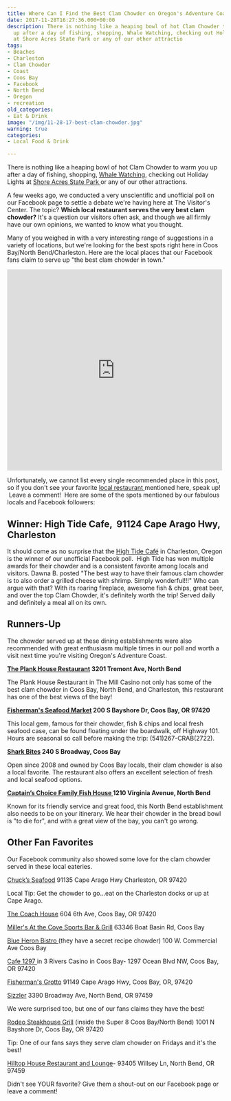 ```yaml
---
title: Where Can I Find the Best Clam Chowder on Oregon's Adventure Coast?
date: 2017-11-28T16:27:36.000+00:00
description: There is nothing like a heaping bowl of hot Clam Chowder to warm you
  up after a day of fishing, shopping, Whale Watching, checking out Holiday Lights
  at Shore Acres State Park or any of our other attractio
tags:
- Beaches
- Charleston
- Clam Chowder
- Coast
- Coos Bay
- Facebook
- North Bend
- Oregon
- recreation
old_categories:
- Eat & Drink
image: "/img/11-28-17-best-clam-chowder.jpg"
warning: true
categories:
- Local Food & Drink

---
```

There is nothing like a heaping bowl of hot Clam Chowder to warm you up after a day of fishing, shopping, <a href="http://oregonsadventurecoast.com/listings/whale-watching-week-at-cape-arago/" target="_blank" rel="noopener noreferrer">Whale Watching</a>, checking out Holiday Lights at <a href="http://oregonstateparks.org/index.cfm?do=parkPage.dsp_parkPage&amp;parkId=68" target="_blank" rel="noopener noreferrer">Shore Acres State Park </a>or any of our other attractions.



A few weeks ago, we conducted a very unscientific and unofficial poll on our Facebook page to settle a debate we're having here at The Visitor's Center. The topic? <strong>Which local restaurant serves the very best clam chowder?</strong> It's a question our visitors often ask, and though we all firmly have our own opinions, we wanted to know what you thought.



Many of you weighed in with a very interesting range of suggestions in a variety of locations, but we're looking for the best spots right here in Coos Bay/North Bend/Charleston. Here are the local places that our Facebook fans claim to serve up "the best clam chowder in town."



<iframe style="border: none; overflow: hidden;" src="https://www.facebook.com/plugins/post.php?href=https%3A%2F%2Fwww.facebook.com%2FOregonsAdventureCoast%2Fphotos%2Fa.207518371691.133140.82265516691%2F10155823630636692%2F%3Ftype%3D3&amp;width=500" width="500" height="467" frameborder="0" scrolling="no"></iframe>



Unfortunately, we cannot list every single recommended place in this post, so if you don't see your favorite <a href="http://www.oregonsadventurecoast.com/eat-drink/" target="_blank" rel="noopener noreferrer">local restaurant </a>mentioned here, speak up!  Leave a comment!  Here are some of the spots mentioned by our fabulous locals and Facebook followers:

<h2>Winner: High Tide Cafe,  91124 Cape Arago Hwy, Charleston</h2>

It should come as no surprise that the <a href="http://hightidecafeoregon.com/" target="_blank" rel="noopener noreferrer">High Tide Café</a> in Charleston, Oregon is the winner of our unofficial Facebook poll.  High Tide has won multiple awards for their chowder and is a consistent favorite among locals and visitors. Dawna B. posted "The best way to have their famous clam chowder is to also order a grilled cheese with shrimp. Simply wonderful!!!" Who can argue with that? With its roaring fireplace, awesome fish &amp; chips, great beer, and over the top Clam Chowder, it's definitely worth the trip! Served daily and definitely a meal all on its own.



<h2>Runners-Up</h2>

The chowder served up at these dining establishments were also recommended with great enthusiasm multiple times in our poll and worth a visit next time you're visiting Oregon's Adventure Coast.



<b><a href="https://www.themillcasino.com/dining/plank-house/" target="_blank" rel="noopener noreferrer">The Plank House Restaurant</a> 3201 Tremont Ave, North Bend</b>

The Plank House Restaurant in The Mill Casino not only has some of the best clam chowder in Coos Bay, North Bend, and Charleston, this restaurant has one of the best views of the bay!



<b><a href="http://fishermensseafoodmarket.com/" target="_blank" rel="noopener noreferrer">Fisherman's Seafood Market</a> 200 S Bayshore Dr, Coos Bay, OR 97420</b>

This local gem, famous for their chowder, fish &amp; chips and local fresh seafood case, can be found floating under the boardwalk, off Highway 101. Hours are seasonal so call before making the trip: (541)267-CRAB(2722).



<strong><a href="http://www.sharkbites.cafe/" target="_blank" rel="noopener noreferrer">Shark Bites</a> 240 S Broadway, Coos Bay</strong>

Open since 2008 and owned by Coos Bay locals, their clam chowder is also a local favorite. The restaurant also offers an excellent selection of fresh and local seafood options.



<strong><a href="http://www.captainschoicefishhouse.com/" target="_blank" rel="noopener noreferrer">Captain’s Choice Family Fish House </a> 1210 Virginia Avenue, North Bend</strong>

Known for its friendly service and great food, this North Bend establishment also needs to be on your itinerary. We hear their chowder in the bread bowl is "to die for", and with a great view of the bay, you can't go wrong.

<h2><strong>Other Fan Favorites</strong></h2>

Our Facebook community also showed some love for the clam chowder served in these local eateries.



<a href="http://www.chucksseafood.com/">Chuck’s Seafood</a> 91135 Cape Arago Hwy Charleston, OR 97420

Local Tip: Get the chowder to go...eat on the Charleston docks or up at Cape Arago.



<a href="http://www.thecoachhousecoosbayor.com/">The Coach House</a> 604 6th Ave, Coos Bay, OR 97420



<a href="https://www.millersatthecove.rocks/" target="_blank" rel="noopener noreferrer">Miller's At the Cove Sports Bar &amp; Grill</a> 63346 Boat Basin Rd, Coos Bay



<a href="http://www.blueheronbistro.com/" target="_blank" rel="noopener noreferrer">Blue Heron Bistro </a>(they have a secret recipe chowder) 100 W. Commercial Ave Coos Bay



<a href="http://threeriverscasino.com/coos_bay_restaurant">Cafe 1297 </a>in 3 Rivers Casino in Coos Bay- 1297 Ocean Blvd NW, Coos Bay, OR 97420



<a href="http://www.fishermansgrottoinc.com/" target="_blank" rel="noopener noreferrer">Fisherman's Grotto</a> 91149 Cape Arago Hwy, Coos Bay, OR, 97420



<a href="http://www.sizzler.com/">Sizzler</a> <span class="_Xbe">3390 Broadway Ave, North Bend, OR 97459</span>

We were surprised too, but one of our fans claims they have the best!



<a href="https://www.rodeosteakhousegrill.com/">Rodeo Steakhouse Grill</a> (inside the Super 8 Coos Bay/North Bend) 1001 N Bayshore Dr, Coos Bay, OR 97420

Tip: One of our fans says they serve clam chowder on Fridays and it's the best!



<a href="http://hilltophouserestaurant.com/">Hilltop House Restaurant and Lounge</a>- 93405 Willsey Ln, North Bend, OR 97459



Didn't see YOUR favorite? Give them a shout-out on our Facebook page or leave a comment!



&nbsp;